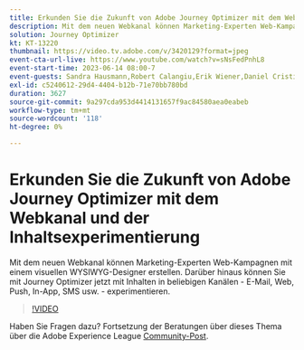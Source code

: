 ```yaml
---
title: Erkunden Sie die Zukunft von Adobe Journey Optimizer mit dem Webkanal und der Inhaltsexperimentierung
description: Mit dem neuen Webkanal können Marketing-Experten Web-Kampagnen mit einem visuellen WYSIWYG-Designer erstellen. Darüber hinaus können Sie mit Journey Optimizer jetzt mit Inhalten in beliebigen Kanälen - E-Mail, Web, Push, In-App, SMS usw. - experimentieren.
solution: Journey Optimizer
kt: KT-13220
thumbnail: https://video.tv.adobe.com/v/3420129?format=jpeg
event-cta-url-live: https://www.youtube.com/watch?v=sNsFedPnhL8
event-start-time: 2023-06-14 08:00-7
event-guests: Sandra Hausmann,Robert Calangiu,Erik Wiener,Daniel Cristian Popescu
exl-id: c5240612-29d4-4404-b12b-71e70bb780bd
duration: 3627
source-git-commit: 9a297cda953d4414131657f9ac84580aea0eabeb
workflow-type: tm+mt
source-wordcount: '118'
ht-degree: 0%

---
```


# Erkunden Sie die Zukunft von Adobe Journey Optimizer mit dem Webkanal und der Inhaltsexperimentierung

Mit dem neuen Webkanal können Marketing-Experten Web-Kampagnen mit einem visuellen WYSIWYG-Designer erstellen. Darüber hinaus können Sie mit Journey Optimizer jetzt mit Inhalten in beliebigen Kanälen - E-Mail, Web, Push, In-App, SMS usw. - experimentieren.

>[!VIDEO](https://video.tv.adobe.com/v/3420129/?learn=on)

Haben Sie Fragen dazu? Fortsetzung der Beratungen über dieses Thema über die Adobe Experience League [Community-Post](https://experienceleaguecommunities.adobe.com/t5/journey-optimizer-discussions/experience-league-live-post-session-discussion-explore-the/m-p/599366#M121).
